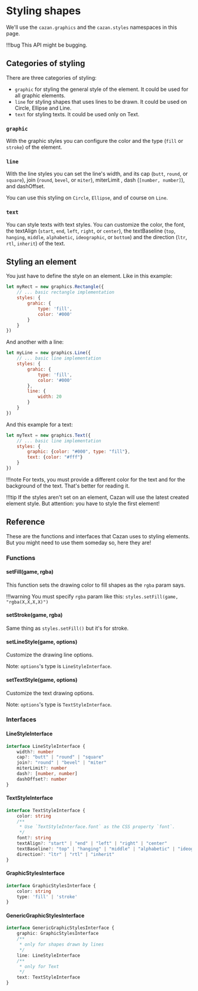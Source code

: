# Styling shapes

We'll use the ``cazan.graphics`` and the ``cazan.styles`` namespaces in this page.

!!!bug
    This API might be bugging.

## Categories of styling

There are three categories of styling: <br/>
- ``graphic`` for styling the general style of the element. It could be used for all graphic elements. <br/>
- ``line`` for styling shapes that uses lines to be drawn. It could be used on Circle, Ellipse and Line. <br/>
- ``text`` for styling texts. It could be used only on Text. <br/>

### ``graphic``

With the graphic styles you can configure the color and the type (``fill`` or ``stroke``) of the element.

### ``line``

With the line styles you can set the line's width, and its cap (``butt``, ``round``, or ``square``), join (``round``, ``bevel``, or ``miter``), miterLimit , dash (``[number, number]``), and dashOffset.

You can use this styling on ``Circle``, ``Ellipse``, and of course on ``Line``.

### ``text``

You can style texts with text styles. You can customize the color, the font, the textAlign (``start``, ``end``, ``left``, ``right``, or ``center``), the textBaseline (``top``, ``hanging``, ``middle``, ``alphabetic``, ``ideographic``, or ``bottom``) and the direction (``ltr``, ``rtl``, ``inherit``) of the text.

## Styling an element

You just have to define the style on an element. Like in this example:

````js
let myRect = new graphics.Rectangle({
    // ... basic rectangle implementation
    styles: {
        grahic: {
            type: 'fill',
            color: '#000'
        }
    }
})
````

And another with a line:

````js
let myLine = new graphics.Line({
    // ... basic line implementation
    styles: {
        grahic: {
            type: 'fill',
            color: '#000'
        },
        line: {
            width: 20
        }
    }
})
````

And this example for a text:

````js
let myText = new graphics.Text({
    // ... basic line implementation
    styles: {
        graphic: {color: "#000", type: "fill"},
        text: {color: "#fff"}
    }
})
````

!!!note
    For texts, you must provide a different color for the text and for the background of the text. That's better for reading it. 

!!!tip
    If the styles aren't set on an element, Cazan will use the latest created element style. But attention: you have to style the first element!

## Reference

These are the functions and interfaces that Cazan uses to styling elements. But you might need to use them someday so, here they are!

### Functions

#### setFill(game, rgba)

This function sets the drawing color to fill shapes as the ``rgba`` param says.

!!!warning
    You must specify ``rgba`` param like this: ``styles.setFill(game, "rgba(X,X,X,X)")``

#### setStroke(game, rgba)

Same thing as ``styles.setFill()`` but it's for stroke.

#### setLineStyle(game, options)

Customize the drawing line options. 

Note: ``options``'s type is ``LineStyleInterface``.

#### setTextStyle(game, options)

Customize the text drawing options.

Note: ``options``'s type is ``TextStyleInterface``.

### Interfaces

#### LineStyleInterface

````ts
interface LineStyleInterface {
    width?: number
    cap?: "butt" | "round" | "square"
    join?: "round" | "bevel" | "miter"
    miterLimit?: number
    dash?: [number, number]
    dashOffset?: number
}
````

#### TextStyleInterface

````ts
interface TextStyleInterface {
    color: string
    /**
     * Use `TextStyleInterface.font` as the CSS property `font`.
     */
    font?: string
    textAlign?: "start" | "end" | "left" | "right" | "center"
    textBaseline?: "top" | "hanging" | "middle" | "alphabetic" | "ideographic" | "bottom"
    direction?: "ltr" | "rtl" | "inherit"
}
````

#### GraphicStylesInterface 

````ts
interface GraphicStylesInterface {
    color: string
    type: 'fill' | 'stroke'
}
````

#### GenericGraphicStylesInterface

````ts
interface GenericGraphicStylesInterface {
    graphic: GraphicStylesInterface
    /**
     * only for shapes drawn by lines
     */
    line: LineStyleInterface
    /**
     * only for Text
     */
    text: TextStyleInterface
}
````

